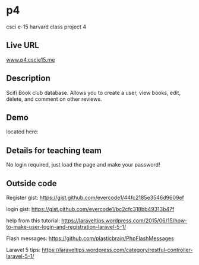 

# p4
csci e-15 harvard class project 4

## Live URL
www.p4.cscie15.me

## Description
Scifi Book club database. Allows you to create a user, view books, edit, delete, and comment on other reviews.

## Demo
located here:

## Details for teaching team
No login required, just load the page and make your password!

## Outside code
Register gist:
https://gist.github.com/evercode1/44fc2185e3546d9609ef

login gist:
https://gist.github.com/evercode1/bc2cfc318bb49313b47f

help from this tutorial:
https://laraveltips.wordpress.com/2015/06/15/how-to-make-user-login-and-registration-laravel-5-1/

Flash messages:
https://github.com/plasticbrain/PhpFlashMessages

Laravel 5 tips:
https://laraveltips.wordpress.com/category/restful-controller-laravel-5-1/
